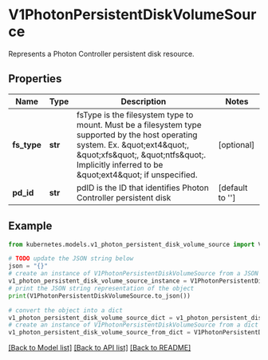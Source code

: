 # V1PhotonPersistentDiskVolumeSource

Represents a Photon Controller persistent disk resource.

## Properties

Name | Type | Description | Notes
------------ | ------------- | ------------- | -------------
**fs_type** | **str** | fsType is the filesystem type to mount. Must be a filesystem type supported by the host operating system. Ex. \&quot;ext4\&quot;, \&quot;xfs\&quot;, \&quot;ntfs\&quot;. Implicitly inferred to be \&quot;ext4\&quot; if unspecified. | [optional] 
**pd_id** | **str** | pdID is the ID that identifies Photon Controller persistent disk | [default to '']

## Example

```python
from kubernetes.models.v1_photon_persistent_disk_volume_source import V1PhotonPersistentDiskVolumeSource

# TODO update the JSON string below
json = "{}"
# create an instance of V1PhotonPersistentDiskVolumeSource from a JSON string
v1_photon_persistent_disk_volume_source_instance = V1PhotonPersistentDiskVolumeSource.from_json(json)
# print the JSON string representation of the object
print(V1PhotonPersistentDiskVolumeSource.to_json())

# convert the object into a dict
v1_photon_persistent_disk_volume_source_dict = v1_photon_persistent_disk_volume_source_instance.to_dict()
# create an instance of V1PhotonPersistentDiskVolumeSource from a dict
v1_photon_persistent_disk_volume_source_from_dict = V1PhotonPersistentDiskVolumeSource.from_dict(v1_photon_persistent_disk_volume_source_dict)
```
[[Back to Model list]](../README.md#documentation-for-models) [[Back to API list]](../README.md#documentation-for-api-endpoints) [[Back to README]](../README.md)



